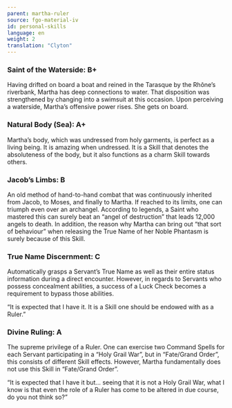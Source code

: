 ```yaml
---
parent: martha-ruler
source: fgo-material-iv
id: personal-skills
language: en
weight: 2
translation: "Clyton"
---
```


### Saint of the Waterside: B+

Having drifted on board a boat and reined in the Tarasque by the Rhône’s riverbank, Martha has deep connections to water. That disposition was strengthened by changing into a swimsuit at this occasion. Upon perceiving a waterside, Martha’s offensive power rises. She gets on board.

### Natural Body (Sea): A+

Martha’s body, which was undressed from holy garments, is perfect as a living being. It is amazing when undressed. It is a Skill that denotes the absoluteness of the body, but it also functions as a charm Skill towards others.

### Jacob’s Limbs: B

An old method of hand-to-hand combat that was continuously inherited from Jacob, to Moses, and finally to Martha. If reached to its limits, one can triumph even over an archangel. According to legends, a Saint who mastered this can surely beat an “angel of destruction” that leads 12,000 angels to death. In addition, the reason why Martha can bring out “that sort of behaviour” when releasing the True Name of her Noble Phantasm is surely because of this Skill.

### True Name Discernment: C

Automatically grasps a Servant’s True Name as well as their entire status information during a direct encounter. However, in regards to Servants who possess concealment abilities, a success of a Luck Check becomes a requirement to bypass those abilities.

“It is expected that I have it. It is a Skill one should be endowed with as a Ruler.”

### Divine Ruling: A

The supreme privilege of a Ruler. One can exercise two Command Spells for each Servant participating in a “Holy Grail War”, but in “Fate/Grand Order”, this consists of different Skill effects. However, Martha fundamentally does not use this Skill in “Fate/Grand Order”.

“It is expected that I have it but… seeing that it is not a Holy Grail War, what I know is that even the role of a Ruler has come to be altered in due course, do you not think so?”
